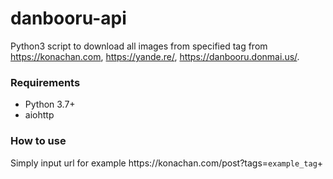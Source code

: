 # danbooru-api
Python3 script to download all images from specified tag from https://konachan.com, https://yande.re/, https://danbooru.donmai.us/.

### Requirements
- Python 3.7+
- aiohttp

### How to use
Simply input url for example https://<span></span>konachan.com/post?tags=`example_tag`+